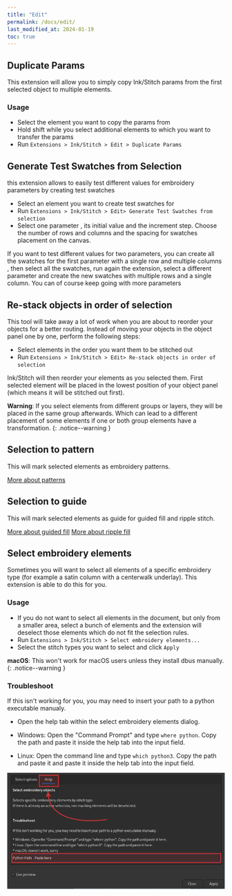 ```yaml
---
title: "Edit"
permalink: /docs/edit/
last_modified_at: 2024-01-19
toc: true
---
```

## Duplicate Params

This extension will allow you to simply copy Ink/Stitch params from the first selected object to multiple elements.

### Usage
* Select the element you want to copy the params from
* Hold shift while you select additional elements to which you want to transfer the params
* Run `Extensions > Ink/Stitch > Edit > Duplicate Params`

## Generate Test Swatches from Selection
this extension allows to easily test different values for embroidery parameters by creating test swatches
* Select an element you want to create test swatches for 
* Run `Extensions > Ink/Stitch > Edit> Generate Test Swatches from selection`
* Select one parameter , its initial value and the increment step.  Choose the number of rows and columns and the spacing for swatches placement on the canvas.

If you want to test different values for two parameters, you can create all the swatches for the first parameter with  a single row and multiple columns , then select all the swatches, run again the extension, select a different parameter and create the new swatches with multiple rows and a single column.
You can of course keep going with more parameters


## Re-stack objects in order of selection

This tool will take away a lot of work when you are about to reorder your objects for a better routing. Instead of moving your objects in the object panel one by one, perform the following steps:

* Select elements in the order you want them to be stitched out
* Run `Extensions > Ink/Stitch > Edit> Re-stack objects in order of selection`

Ink/Stitch will then reorder your elements as you selected them. First selected element will be placed in the lowest position of your object panel (which means it will be stitched out first).

**Warning**: If you select elements from different groups or layers, they will be placed in the same group afterwards. Which can lead to a different placement of some elements if one or both group elements have a transformation.
{: .notice--warning }

## Selection to pattern

This will mark selected elements as embroidery patterns.

[More about patterns](/docs/stitches/patterns/)

## Selection to guide

This will mark selected elements as guide for guided fill and ripple stitch.

[More about guided fill](/docs/stitches/guided-fill/)
[More about ripple fill](/docs/stitches/ripple-fill/)

## Select embroidery elements

Sometimes you will want to select all elements of a specific embroidery type (for example a satin column with a centerwalk underlay). This extension is able to do this for you.

### Usage

* If you do not want to select all elements in the document, but only from a smaller area, select a bunch of elements and the extension will deselect those elements which do not fit the selection rules.
* Run `Extensions > Ink/Stitch > Select embroidery elements...`
* Select the stitch types you want to select and click `Apply`

**macOS**: This won't work for macOS users unless they install dbus manually.
{: .notice--warning }

### Troubleshoot

If this isn't working for you, you may need to insert your path to a python executable manualy.
* Open the help tab within the select embroidery elements dialog.

* Windows: Open the "Command Prompt" and type `where python`. Copy the path and paste it inside the help tab into the input field.
* Linux: Open the command line and type `which python3`. Copy the path and paste it and paste it inside the help tab into the input field.

![Select embroidery elements help tab](/assets/images/docs/en/select_elements_help.png)
